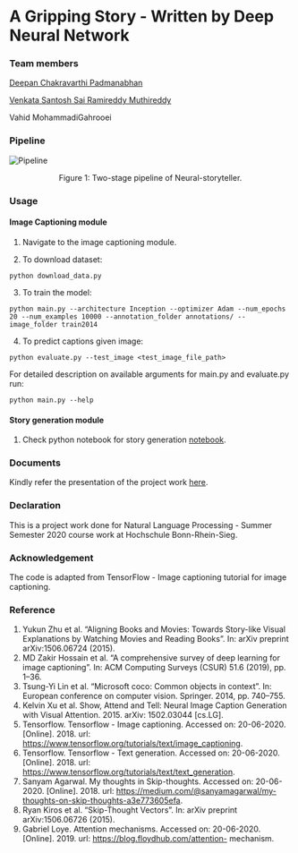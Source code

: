 # A Gripping Story - Written by Deep Neural Network

### Team members

[Deepan Chakravarthi Padmanabhan](https://github.com/DeepanChakravarthiPadmanabhan)

[Venkata Santosh Sai Ramireddy Muthireddy](https://github.com/santoshreddy254/)

Vahid MohammadiGahrooei


### Pipeline

![Pipeline](https://user-images.githubusercontent.com/43172178/86264098-6160ba00-bbc2-11ea-84c0-d6cd8999f99c.png)

<p align="center">
  Figure 1: Two-stage pipeline of Neural-storyteller.
</p>

### Usage

#### Image Captioning module

1. Navigate to the image captioning module.

2. To download dataset:

```python download_data.py```

3. To train the model:

```python main.py --architecture Inception --optimizer Adam --num_epochs 20 --num_examples 10000 --annotation_folder annotations/ --image_folder train2014```

4. To predict captions given image:

```python evaluate.py --test_image <test_image_file_path>```

For detailed description on available arguments for main.py and evaluate.py run:

```python main.py --help```
#### Story generation module
1. Check python notebook for story generation [notebook](https://github.com/DeepanChakravarthiPadmanabhan/Image_Storyteller/blob/master/Stroy_Generator.ipynb).

### Documents

Kindly refer the presentation of the project work [here](https://github.com/DeepanChakravarthiPadmanabhan/Image_Storyteller/blob/master/Documents/Presentation_AGrippingStory-WrittenbyDeepNeuralNetwork.pdf).

### Declaration

This is a project work done for Natural Language Processing - Summer Semester 2020 course work at Hochschule Bonn-Rhein-Sieg.

### Acknowledgement

The code is adapted from TensorFlow - Image captioning tutorial for image captioning.

### Reference

1. Yukun Zhu et al. “Aligning Books and Movies: Towards Story-like Visual Explanations by Watching Movies and Reading Books”. In: arXiv preprint arXiv:1506.06724 (2015).
2. MD Zakir Hossain et al. “A comprehensive survey of deep learning for image captioning”. In: ACM Computing Surveys (CSUR) 51.6 (2019), pp. 1–36.
3. Tsung-Yi Lin et al. “Microsoft coco: Common objects in context”. In: European conference on computer vision. Springer. 2014, pp. 740–755.
4. Kelvin Xu et al. Show, Attend and Tell: Neural Image Caption Generation with Visual Attention. 2015. arXiv: 1502.03044 [cs.LG].
5. Tensorflow. Tensorflow - Image captioning. Accessed on: 20-06-2020. [Online]. 2018. url: https://www.tensorflow.org/tutorials/text/image_captioning.
6. Tensorflow. Tensorflow - Text generation. Accessed on: 20-06-2020. [Online]. 2018. url: https://www.tensorflow.org/tutorials/text/text_generation.
7. Sanyam Agarwal. My thoughts in Skip-thoughts. Accessed on: 20-06-2020. [Online]. 2018. url:
https://medium.com/@sanyamagarwal/my-thoughts-on-skip-thoughts-a3e773605efa.
8. Ryan Kiros et al. “Skip-Thought Vectors”. In: arXiv preprint arXiv:1506.06726 (2015).
9. Gabriel Loye. Attention mechanisms. Accessed on: 20-06-2020. [Online]. 2019. url: https://blog.floydhub.com/attention- mechanism.




